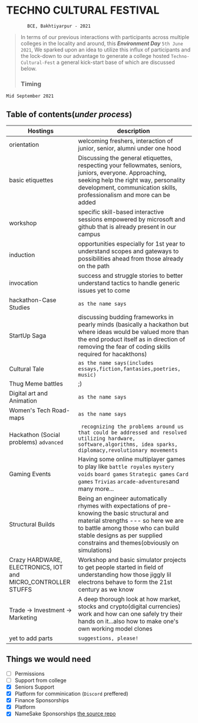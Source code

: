 
# TECHNO CULTURAL FESTIVAL
            BCE, Bakhtiyarpur - 2021

>In terms of our previous interactions with participants across multiple colleges in the locality and around, this ***Environment Day*** ``5th June 2021``, We sparked upon an idea to utilize this influx of participants and the lock-down to our advantage to generate a college hosted ``Techno-Cultural-Fest`` a general kick-start base of which are discussed below.
>### Timing 
``Mid September 2021``



## Table of contents(*under  process*)
| Hostings| description |
|-|-|
|orientation | welcoming freshers, interaction of junior, senior, alumni under one hood |
|basic etiquettes | Discussing the general etiquettes, respecting your fellowmates, seniors, juniors, everyone. Approaching, seeking help the right way, personality development, communication skills, professionalism and more can be added |
|workshop|specific skill-based interactive sessions empowered by microsoft and github that is already present in our campus|
|induction|opportunities especially for 1st year to understand scopes and gateways to possibilities ahead from those already on the path|
|invocation|success and struggle stories to better understand tactics to handle generic issues yet to come|
|hackathon-Case Studies|``as the name says``|
|StartUp Saga|discussing budding frameworks in pearly minds  (basically a hackathon but where ideas would be valued more than the end product itself as in direction of removing the fear of coding skills required for hacakthons)|
|Cultural Tale|``as the name says(includes essays,fiction,fantasies,poetries, music)``|
|Thug Meme battles|;)|
|Digital art and Animation|``as the name says``|
|Women's Tech Road-maps|``as the name says``|
|Hackathon (Social problems) ``advanced``|`` recognizing the problems around us that could be addressed and resolved utilizing hardware, software,algorithms, idea sparks, diplomacy,revolutionary movements``|
|Gaming Events | Having some online multiplayer games to play like ``battle royales`` ``mystery voids`` ``board games`` ``Strategic games`` ``Card games`` ``Trivias`` ``arcade-adventures``and many more... |
|Structural Builds|Being an engineer automatically rhymes with expectations of pre-knowing the basic structural and material strengths ---  so here we are to battle among those who can build stable designs as per supplied constrains and themes(obviously on simulations)|
|Crazy HARDWARE, ELECTRONICS, IOT and MICRO_CONTROLLER STUFFS|Workshop and basic simulator projects to get people started in field of understanding how those jiggly lil electrons behave to form the 21st century as we know|
|Trade -> Investment -> Marketing|A deep thorough look at how market, stocks and crypto(digital currencies) work and how can one safely try their hands on it...also how to make one's own working model clones|
|yet to add parts|``suggestions, please!``|

## Things we would need

 - [ ] Permissions
 - [ ] Support  from college
 - [x] Seniors Support 
 - [x] Platform for comminication (``Discord`` preffered)
 - [x] Finance Sponsorships
 - [x] Platform
 - [x] NameSake Sponsorships
[the source repo](https://github.com/bcedsc/cultFest)